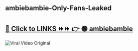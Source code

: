 
 ## ambiebambie-Only-Fans-Leaked

# <h2><a href="https://clipsfans.com/ambiebambie&ref=git">🔗 Click to LINKS ⏩⏩ 👉 🟢 ambiebambie </a></h2>

<a href="https://clipsfans.com/ambiebambie&ref=git" rel="nofollow" data-target="animated-image.originalLink"><img src="https://i.ibb.co.com/xMMVF88/686577567.gif" alt="Viral Video Original" style="max-width: 100%; display: inline-block;" data-target="animated-image.originalImage"></a>
